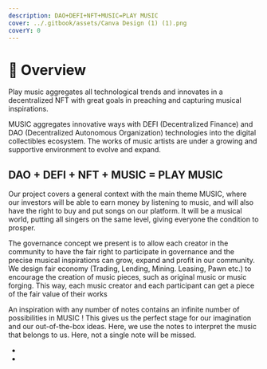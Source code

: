 ```yaml
---
description: DAO+DEFI+NFT+MUSIC=PLAY MUSIC
cover: ../.gitbook/assets/Canva Design (1) (1).png
coverY: 0
---
```


# 🎵 Overview

Play music aggregates all technological trends and innovates in a decentralized NFT with great goals in preaching and capturing musical inspirations.

MUSIC aggregates innovative ways with DEFI (Decentralized Finance) and DAO (Decentralized Autonomous Organization) technologies into the digital collectibles ecosystem. The works of music artists are under a growing and supportive environment to evolve and expand.

## &#x20; DAO + DEFI + NFT + MUSIC = PLAY MUSIC&#x20;

Our project covers a general context with the main theme MUSIC, where our investors will be able to earn money by listening to music, and will also have the right to buy and put songs on our platform. It will be a musical world, putting all singers on the same level, giving everyone the condition to prosper.

The governance concept we present is to allow each creator in the community to have the fair right to participate in governance and the precise musical inspirations can grow, expand and profit in our community. We design fair economy (Trading, Lending, Mining. Leasing, Pawn etc.) to encourage the creation of music pieces, such as original music or music forging. This way, each music creator and each participant can get a piece of the fair value of their works

An inspiration with any number of notes contains an infinite number of possibilities in MUSIC ! This gives us the perfect stage for our imagination and our out-of-the-box ideas. Here, we use the notes to interpret the music that belongs to us. Here, not a single note will be missed.

*



*
